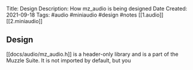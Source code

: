 Title: Design
Description: How mz_audio is being designed
Date Created: 2021-09-18
Tags: #audio #miniaudio #design #notes [[1.audio]] [[2.miniaudio]]

## Design

[[docs/audio/mz_audio.h]] is a header-only library and is a part of the Muzzle Suite. It is not imported by default, but you